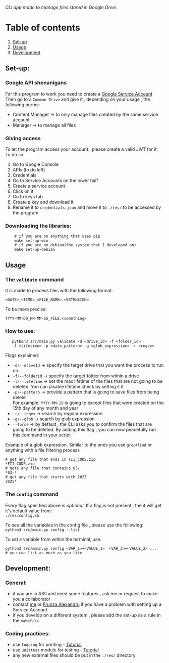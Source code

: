*CLI app made to manage files stored in Google Drive.*

# Table of contents

1. [Set-up](#set-up)
2. [Usage](#usage)
3. [Development](#development)
 

## Set-up:

### Google API shenanigans

For this program to work you need to create a [Google Service Account](https://cloud.google.com/iam/docs/service-accounts-create)  
Then go to a `Common Drive` and give it , depending on your usage , the following perms:  
- Content Manager -> to only manage files created by the same service account
- Manager         -> to manage all files 

### Giving access 

To let the program access your account , please create a valid JWT for it. To do so:  

1. Go to Google Console 
2. APIs (to do left)
3. Credentials 
4. Go to Service Accounts on the lower half
5. Create a service account 
6. Click on it 
7. Go to keys tab
8. Create a key and download it
9. Rename it to `credentials.json` and move it to `./res/` to be accessed by the program

### Downloading the libraries: 

```shell
    # if you are on anything that uses pip
    make set-up-win
    # if you are on debian(the system that I developed on)
    make set-up-debian
```

## Usage

### The `validate` command
It is made to process files with the following format:  

`<DATE>_<TIME>_<FILE_NAME>.<EXTENSION>`  

To be more precise:  

`YYYY-MM-DD_HH-MM-SS_FILE.<something>`

### How to use:
```shell
   python3 src/main.py validate -d <drive_id> -f <folder_id> 
   -l <lifetime> -p <date_pattern> -g <glob_expression> -r <regex>
```
Flags explained:
- `-d/--driveId` -> specify the target drive that you want the process to run on
- `-f/--folderId` -> specify the target folder from within a drive
- `-l/--lifetime` -> set the max lifetime of the files that are not going to be deleted. You can disable lifetime check by setting it `0`
- `-p/--pattern`  -> provide a pattern that is going to save files from being delete  
For example:
    `YYYY-MM-15` is going to except files that were created on the 15th day of any month and year
- `-r/--regex` -> search by regular expression
- `-g/--glob` -> search by glob expression
- `--force` -> by default , the CLI asks you to confirm the files that are going to be deleted. By adding this flag ,
you can now peacefully run this command in your script

Example of a glob expression. Similar to the ones you use `grep`/`find` or anything with a file filtering process 
```shell
# get any file that ends in FII_CODE.zip
*FII_CODE.zip
# gets any file that contains 03-
*03-*
# get any file that starts with 2025
2025*
```

### The `config` command

Every flag specified above is *optional*. If a flag is not present , the it will get it's default value from:  
`./res/config.sh`

To see all the variables in the config file , please use the following:  
`python3 src/main.py config --list`

To set a variable from within the terminal, use:  
```shell 
python3 src/main.py config <VAR_1>=<VALUE_1>  <VAR_2>=<VALUE_2> ... 
# you can list as much as you like
```

## Development:

### General:
- if you are in ASII and need some features , ask me or request to make you a collaborator
- contact [me](https://github.com/andrei-c2512) or [Frunza Alexandru](https://github.com/alexfrunza) if you have a problem with setting up a Service Account
- if you develop on a different system , please add the set-up as a rule in the `makefile`  

### Coding practices:
- use `logging` for printing - [Tutorial](https://www.youtube.com/watch?v=urrfJgHwIJA)
- use `unittest` module for testing - [Tutorial](https://www.youtube.com/watch?v=6tNS--WetLI)
- any new external files should be put in the `./res/` directory
